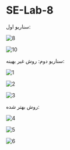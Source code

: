 # SE-Lab-8

سناریو اول:


![8](https://github.com/mtndaghyani/SE-Lab-8/assets/63471751/84acd0da-c89b-43ae-a773-3eb7089c2001)

![10](https://github.com/mtndaghyani/SE-Lab-8/assets/63471751/cf44f003-a67f-4635-80c6-b58c3d51ef73)


سناریو دوم:
روش غیر بهینه:


![1](https://github.com/mtndaghyani/SE-Lab-8/assets/63471751/05f20cfa-58ac-4b43-a9d9-c0778021dc46)

![2](https://github.com/mtndaghyani/SE-Lab-8/assets/63471751/c8ccb20e-7d9e-4fe7-b21e-eecff2770620)

![3](https://github.com/mtndaghyani/SE-Lab-8/assets/63471751/2d0a3338-e82d-496c-b94f-9066eb22defa)

روش بهتر شده:

![4](https://github.com/mtndaghyani/SE-Lab-8/assets/63471751/512cdbdf-c20b-43dc-b49b-e843b4b7389b)

![5](https://github.com/mtndaghyani/SE-Lab-8/assets/63471751/edada909-d04c-41f4-868e-f5218ac414ce)

![6](https://github.com/mtndaghyani/SE-Lab-8/assets/63471751/a014bcd7-de2f-4683-b0fb-7f150ac56774)




